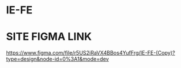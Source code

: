 # IE-FE

# SITE FIGMA LINK
https://www.figma.com/file/r5US2iRaVX4BBos4YufFrg/IE-FE-(Copy)?type=design&node-id=0%3A1&mode=dev

